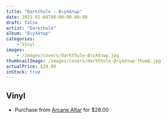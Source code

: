 ```yaml
---
title: "Darkthule - Βιγλάτωρ"
date: 2021-02-04T00:00:00-00:00
draft: false
artist: "Darkthule"
album: "Βιγλάτωρ"
categories:
    - Vinyl
images:
    - /images/covers/darkthule-βιγλάτωρ.jpg
thumbnailImage: /images/covers/darkthule-βιγλάτωρ-thumb.jpg
actualPrice: $28.00
inStock: true
---
```


## Vinyl
* Purchase from [Arcane Altar](https://arcanealtar.bigcartel.com/product/darkthule-12-lp) for $28.00

